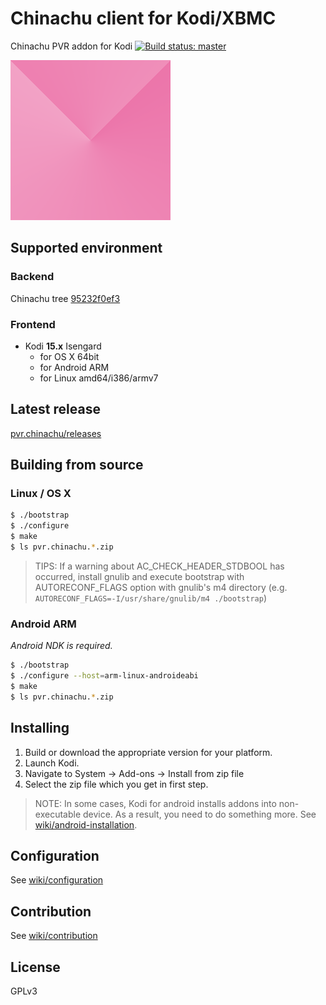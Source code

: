 # Chinachu client for Kodi/XBMC
Chinachu PVR addon for Kodi
[![Build status: master](https://travis-ci.org/mzyy94/pvr.chinachu.svg?branch=master)](https://travis-ci.org/mzyy94/pvr.chinachu/)

![icon](/template/pvr.chinachu/icon.png)

## Supported environment

### Backend
Chinachu tree [95232f0ef3](https://github.com/mzyy94/Chinachu/tree/95232f0ef3a9f6709dac640c1b0dc56064861c85)

### Frontend
- Kodi **15.x** Isengard
  + for OS X 64bit
  + for Android ARM
  + for Linux amd64/i386/armv7
  
## Latest release

[pvr.chinachu/releases](https://github.com/mzyy94/pvr.chinachu/releases)

## Building from source

### Linux / OS X
```sh
$ ./bootstrap
$ ./configure
$ make
$ ls pvr.chinachu.*.zip
```
> TIPS: If a warning about AC_CHECK_HEADER_STDBOOL has occurred, install gnulib and execute bootstrap with
> AUTORECONF_FLAGS option with gnulib's m4 directory (e.g. `AUTORECONF_FLAGS=-I/usr/share/gnulib/m4 ./bootstrap`)

### Android ARM
*Android NDK is required.*

```sh
$ ./bootstrap
$ ./configure --host=arm-linux-androideabi
$ make
$ ls pvr.chinachu.*.zip
```

## Installing

1. Build or download the appropriate version for your platform. 
2. Launch Kodi.
3. Navigate to System -> Add-ons -> Install from zip file
4. Select the zip file which you get in first step.

> NOTE: In some cases, Kodi for android installs addons into non-executable device. As a result, you need to do something more.
> See [wiki/android-installation](https://github.com/mzyy94/pvr.chinachu/wiki/android-installation).

## Configuration

See [wiki/configuration](https://github.com/mzyy94/pvr.chinachu/wiki/configuration)

## Contribution

See [wiki/contribution](https://github.com/mzyy94/pvr.chinachu/wiki/contribution)

## License

GPLv3
